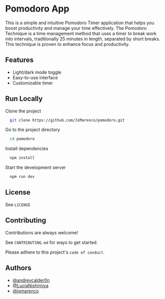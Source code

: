 # Pomodoro App

This is a simple and intuitive Pomodoro Timer application that helps you boost productivity and manage your time effectively. The Pomodoro Technique is a time management method that uses a timer to break work into intervals, traditionally 25 minutes in length, separated by short breaks. This technique is proven to enhance focus and productivity.

## Features

- Light/dark mode toggle
- Easy-to-use interface
- Customizable timer

## Run Locally

Clone the project

```bash
  git clone https://github.com/JsMarenco/pomodoro.git
```

Go to the project directory

```bash
  cd pomodoro
```

Install dependencies

```bash
  npm install
```

Start the development server

```bash
  npm run dev
```

## License

See `LICENSE`

## Contributing

Contributions are always welcome!

See `CONTRIBUTING.md` for ways to get started.

Please adhere to this project's `code of conduct`.

## Authors

- [@andreycalder0n](https://www.github.com/andreycalder0n)
- [@LuciaNishimiya](https://www.github.com/LuciaNishimiya)
- [@jsmarenco](https://www.github.com/jsmareno)
